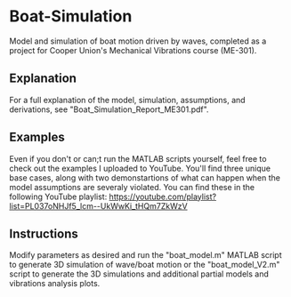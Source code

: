 # Boat-Simulation
Model and simulation of boat motion driven by waves, completed as a project for Cooper Union's Mechanical Vibrations course (ME-301).

## Explanation
For a full explanation of the model, simulation, assumptions, and derivations, see "Boat_Simulation_Report_ME301.pdf".

## Examples
Even if you don't or can;t run the MATLAB scripts yourself, feel free to check out the examples I uploaded to YouTube. You'll find three unique base cases, along with two demonstartions of what can happen when the model assumptions are severaly violated. You can find these in the following YouTube playlist: https://youtube.com/playlist?list=PL037oNHJf5_lcm--UkWwKi_tHQm7ZkWzV

## Instructions
Modify parameters as desired and run the "boat_model.m" MATLAB script to generate 3D simulation of wave/boat motion or the "boat_model_V2.m" script to generate the 3D simulations and additional partial models and vibrations analysis plots.
